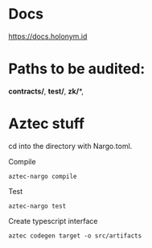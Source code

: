 # Docs
https://docs.holonym.id
# Paths to be audited:
**contracts/**,
**test/**,
**zk/***,

# Aztec stuff

cd into the directory with Nargo.toml.

Compile

    aztec-nargo compile

Test

    aztec-nargo test

Create typescript interface
        
    aztec codegen target -o src/artifacts
